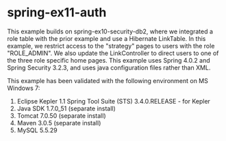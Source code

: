 spring-ex11-auth
======================

This example builds on spring-ex10-security-db2, where we integrated a role table with the prior example and use a Hibernate LinkTable.  In this example, we restrict access to the "strategy" pages to users with the role "ROLE_ADMIN".  We also update the LinkController to direct users to one of the three role specific home pages.  This example uses Spring 4.0.2 and Spring Security 3.2.3, and uses java configuration files rather than XML.

This example has been validated with the following environment on MS Windows 7:

1. Eclipse Kepler
   1.1 Spring Tool Suite (STS) 3.4.0.RELEASE - for Kepler
2. Java SDK 1.7.0_51 (separate install)
3. Tomcat 7.0.50 (separate install)
4. Maven 3.0.5 (separate install)
5. MySQL 5.5.29
